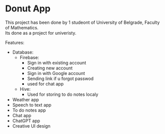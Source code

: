 # Donut App

This project has been done by 1 studeont of University of Belgrade, Faculty of Mathematics.  
Its done as a project for univeristy.

Features:  
  - Database:  
    - Firebase:
      - Sign in with existing account  
      - Creating new account  
      - Sign in with Google account  
      - Sending link if u forgot passwod  
      - used for chat app  
    - Hive:  
       - Used for storing to do notes localy  
  - Weather app  
  - Speech to text app  
  - To do notes app  
  - Chat app  
  - ChatGPT app  
  - Creative UI design  

